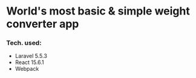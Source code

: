 # World's most basic & simple weight converter app

### Tech. used:

 * Laravel 5.5.3
 * React 15.6.1
 * Webpack


